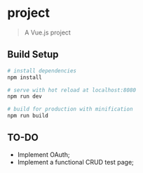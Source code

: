 # project

> A Vue.js project

## Build Setup

``` bash
# install dependencies
npm install

# serve with hot reload at localhost:8080
npm run dev

# build for production with minification
npm run build
```

## TO-DO
- Implement OAuth;
- Implement a functional CRUD test page;
